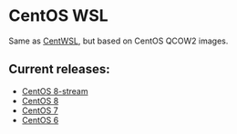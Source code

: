 # CentOS WSL

Same as [CentWSL](https://github.com/wsldl-pg/CentWSL), but based on CentOS QCOW2 images.

## Current releases:
 - [CentOS 8-stream](https://github.com/mishamosher/CentOS-WSL/releases/tag/8-stream-20210210)
 - [CentOS 8](https://github.com/mishamosher/CentOS-WSL/releases/tag/8.3-2011)
 - [CentOS 7](https://github.com/mishamosher/CentOS-WSL/releases/tag/7.9-2009)
 - [CentOS 6](https://github.com/mishamosher/CentOS-WSL/releases/tag/6.10-1907)